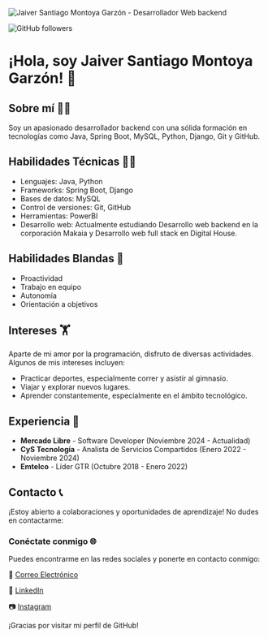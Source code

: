 ![Jaiver Santiago Montoya Garzón - Desarrollador Web backend](https://i.ibb.co/ZVHckcv/Screenshot-15.png)

![GitHub followers](https://img.shields.io/github/followers/jmontoya05?label=Follow%20me%20on%20GitHub&style=for-the-badge)

# ¡Hola, soy Jaiver Santiago Montoya Garzón! 👋

## Sobre mí 🙋‍♂️
Soy un apasionado desarrollador backend con una sólida formación en tecnologías como Java, Spring Boot, MySQL, Python, Django, Git y GitHub.

## Habilidades Técnicas 🧑‍💻
- Lenguajes: Java, Python 
- Frameworks: Spring Boot, Django
- Bases de datos: MySQL
- Control de versiones: Git, GitHub
- Herramientas: PowerBI
- Desarrollo web: Actualmente estudiando Desarrollo web backend en la corporación Makaia y Desarrollo web full stack en Digital House.

## Habilidades Blandas 🤝
- Proactividad
- Trabajo en equipo
- Autonomía
- Orientación a objetivos

## Intereses 🏋️
Aparte de mi amor por la programación, disfruto de diversas actividades. Algunos de mis intereses incluyen:
- Practicar deportes, especialmente correr y asistir al gimnasio.
- Viajar y explorar nuevos lugares.
- Aprender constantemente, especialmente en el ámbito tecnológico.

## Experiencia 💼
- **Mercado Libre** - Software Developer (Noviembre 2024 - Actualidad)
- **CyS Tecnología** - Analista de Servicios Compartidos (Enero 2022 - Noviembre 2024)
- **Emtelco** - Líder GTR (Octubre 2018 - Enero 2022)

## Contacto 📞
¡Estoy abierto a colaboraciones y oportunidades de aprendizaje! No dudes en contactarme:
### Conéctate conmigo 🌐

Puedes encontrarme en las redes sociales y ponerte en contacto conmigo:

📧 [Correo Electrónico](mailto:santiagomontoya997@gmail.com)

👔 [LinkedIn](https://www.linkedin.com/in/jaivermontoya/)

📷 [Instagram](https://www.instagram.com/jsmontoya05/)


¡Gracias por visitar mi perfil de GitHub!
